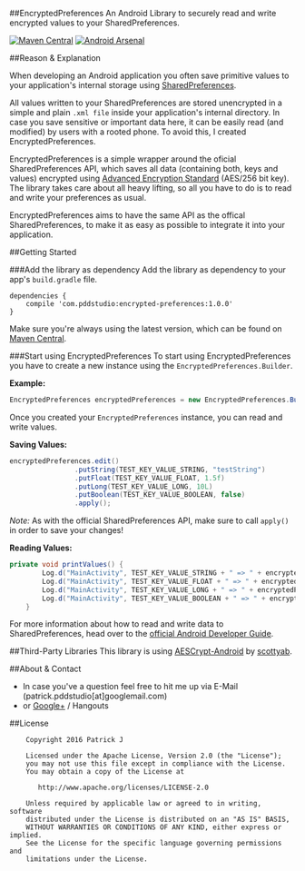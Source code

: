##EncryptedPreferences
An Android Library to securely read and write encrypted values to your SharedPreferences.

[![Maven Central](https://maven-badges.herokuapp.com/maven-central/com.pddstudio/encrypted-preferences/badge.svg)](https://maven-badges.herokuapp.com/maven-central/com.pddstudio/encrypted-preferences)
[![Android Arsenal](https://img.shields.io/badge/Android%20Arsenal-EncryptedPreferences-green.svg?style=true)](https://android-arsenal.com/details/1/4280)


##Reason & Explanation

When developing an Android application you often save primitive values to your application's internal storage using [SharedPreferences](https://developer.android.com/reference/android/content/SharedPreferences.html).

All values written to your SharedPreferences are stored unencrypted in a simple and plain `.xml file` inside your application's internal directory. In case you save sensitive or important data here, it can be easily read (and modified) by users with a rooted phone. To avoid this, I created EncryptedPreferences.

EncryptedPreferences is a simple wrapper around the oficial SharedPreferences API, which saves all data (containing both, keys and values) encrypted using [Advanced Encryption Standard](https://en.wikipedia.org/wiki/Advanced_Encryption_Standard) (AES/256 bit key). The library takes care about all heavy lifting, so all you have to do is to read and write your preferences as usual.

EncryptedPreferences aims to have the same API as the offical SharedPreferences, to make it as easy as possible to integrate it into your application.

##Getting Started

###Add the library as dependency
Add the library as dependency to your app's `build.gradle` file.

```
dependencies {
    compile 'com.pddstudio:encrypted-preferences:1.0.0'
}
```
Make sure you're always using the latest version, which can be found on [Maven Central](http://search.maven.org/#artifactdetails%7Ccom.pddstudio%7Cencrypted-preferences).

###Start using EncryptedPreferences
To start using EncryptedPreferences you have to create a new instance using the `EncryptedPreferences.Builder`.

**Example:**

```java
EncryptedPreferences encryptedPreferences = new EncryptedPreferences.Builder(this).withEncryptionPassword("password").build();
```

Once you created your `EncryptedPreferences` instance, you can read and write values.

**Saving Values:**

```java
encryptedPreferences.edit()
				.putString(TEST_KEY_VALUE_STRING, "testString")
				.putFloat(TEST_KEY_VALUE_FLOAT, 1.5f)
				.putLong(TEST_KEY_VALUE_LONG, 10L)
				.putBoolean(TEST_KEY_VALUE_BOOLEAN, false)
				.apply();
```

*Note:*
As with the official SharedPreferences API, make sure to call `apply()` in order to save your changes!

**Reading Values:**

```java
private void printValues() {
		Log.d("MainActivity", TEST_KEY_VALUE_STRING + " => " + encryptedPreferences.getString(TEST_KEY_VALUE_STRING, TEST_KEY_VALUE_STRING));
		Log.d("MainActivity", TEST_KEY_VALUE_FLOAT + " => " + encryptedPreferences.getFloat(TEST_KEY_VALUE_FLOAT, 0));
		Log.d("MainActivity", TEST_KEY_VALUE_LONG + " => " + encryptedPreferences.getLong(TEST_KEY_VALUE_LONG, 0));
		Log.d("MainActivity", TEST_KEY_VALUE_BOOLEAN + " => " + encryptedPreferences.getBoolean(TEST_KEY_VALUE_BOOLEAN, true));
	}
```

For more information about how to read and write data to SharedPreferences, head over to the [official Android Developer Guide](https://developer.android.com/training/basics/data-storage/shared-preferences.html).

##Third-Party Libraries
This library is using [AESCrypt-Android](https://github.com/scottyab/AESCrypt-Android) by [scottyab](https://github.com/scottyab).

##About & Contact
- In case you've a question feel free to hit me up via E-Mail (patrick.pddstudio[at]googlemail.com) 
- or [Google+](http://plus.google.com/+PatrickJung42) / Hangouts

##License
```
    Copyright 2016 Patrick J

    Licensed under the Apache License, Version 2.0 (the "License");
    you may not use this file except in compliance with the License.
    You may obtain a copy of the License at

       http://www.apache.org/licenses/LICENSE-2.0

    Unless required by applicable law or agreed to in writing, software
    distributed under the License is distributed on an "AS IS" BASIS,
    WITHOUT WARRANTIES OR CONDITIONS OF ANY KIND, either express or implied.
    See the License for the specific language governing permissions and
    limitations under the License.
```